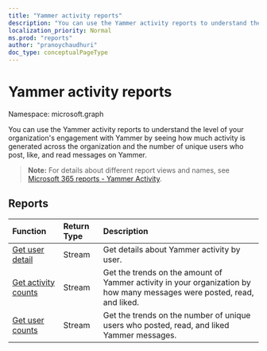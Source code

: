```yaml
---
title: "Yammer activity reports"
description: "You can use the Yammer activity reports to understand the level of your organization's engagement with Yammer by seeing how much activity is generated across the organization and the number of unique users who post, like, and read messages on Yammer."
localization_priority: Normal
ms.prod: "reports"
author: "pranoychaudhuri"
doc_type: conceptualPageType
---
```


# Yammer activity reports

Namespace: microsoft.graph

You can use the Yammer activity reports to understand the level of your organization's engagement with Yammer by seeing how much activity is generated across the organization and the number of unique users who post, like, and read messages on Yammer.

> **Note:** For details about different report views and names, see [Microsoft 365 reports - Yammer Activity](https://support.office.com/client/Yammer-activity-c7c9f938-5b8e-4d52-b1a2-c7c32cb2312a).

## Reports

| Function                                 | Return Type | Description                              |
| :--------------------------------------- | :---------- | :--------------------------------------- |
| [Get user detail](../api/reportroot-getyammeractivityuserdetail.md) | Stream      | Get details about Yammer activity by user. |
| [Get activity counts](../api/reportroot-getyammeractivitycounts.md) | Stream      | Get the trends on the amount of Yammer activity in your organization by how many messages were posted, read, and liked. |
| [Get user counts](../api/reportroot-getyammeractivityusercounts.md) | Stream      | Get the trends on the number of unique users who posted, read, and liked  Yammer messages. |
